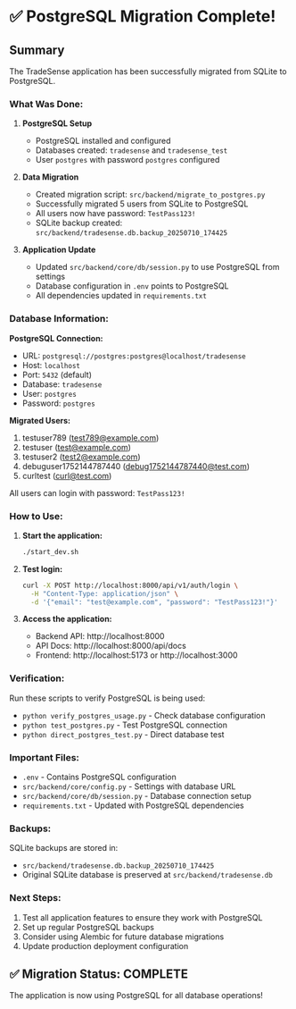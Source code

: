# ✅ PostgreSQL Migration Complete!

## Summary

The TradeSense application has been successfully migrated from SQLite to PostgreSQL.

### What Was Done:

1. **PostgreSQL Setup**
   - PostgreSQL installed and configured
   - Databases created: `tradesense` and `tradesense_test`
   - User `postgres` with password `postgres` configured

2. **Data Migration**
   - Created migration script: `src/backend/migrate_to_postgres.py`
   - Successfully migrated 5 users from SQLite to PostgreSQL
   - All users now have password: `TestPass123!`
   - SQLite backup created: `src/backend/tradesense.db.backup_20250710_174425`

3. **Application Update**
   - Updated `src/backend/core/db/session.py` to use PostgreSQL from settings
   - Database configuration in `.env` points to PostgreSQL
   - All dependencies updated in `requirements.txt`

### Database Information:

**PostgreSQL Connection:**
- URL: `postgresql://postgres:postgres@localhost/tradesense`
- Host: `localhost`
- Port: `5432` (default)
- Database: `tradesense`
- User: `postgres`
- Password: `postgres`

**Migrated Users:**
1. testuser789 (test789@example.com)
2. testuser (test@example.com)
3. testuser2 (test2@example.com)
4. debuguser1752144787440 (debug1752144787440@test.com)
5. curltest (curl@test.com)

All users can login with password: `TestPass123!`

### How to Use:

1. **Start the application:**
   ```bash
   ./start_dev.sh
   ```

2. **Test login:**
   ```bash
   curl -X POST http://localhost:8000/api/v1/auth/login \
     -H "Content-Type: application/json" \
     -d '{"email": "test@example.com", "password": "TestPass123!"}'
   ```

3. **Access the application:**
   - Backend API: http://localhost:8000
   - API Docs: http://localhost:8000/api/docs
   - Frontend: http://localhost:5173 or http://localhost:3000

### Verification:

Run these scripts to verify PostgreSQL is being used:
- `python verify_postgres_usage.py` - Check database configuration
- `python test_postgres.py` - Test PostgreSQL connection
- `python direct_postgres_test.py` - Direct database test

### Important Files:

- `.env` - Contains PostgreSQL configuration
- `src/backend/core/config.py` - Settings with database URL
- `src/backend/core/db/session.py` - Database connection setup
- `requirements.txt` - Updated with PostgreSQL dependencies

### Backups:

SQLite backups are stored in:
- `src/backend/tradesense.db.backup_20250710_174425`
- Original SQLite database is preserved at `src/backend/tradesense.db`

### Next Steps:

1. Test all application features to ensure they work with PostgreSQL
2. Set up regular PostgreSQL backups
3. Consider using Alembic for future database migrations
4. Update production deployment configuration

## ✅ Migration Status: COMPLETE

The application is now using PostgreSQL for all database operations!